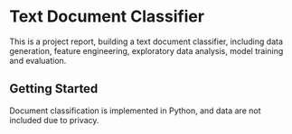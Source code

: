 # Text Document Classifier

This is a project report, building a text document classifier, including data generation, feature engineering, exploratory data analysis, model training and evaluation.

## Getting Started

Document classification is implemented in Python, and data are not included due to privacy. 



